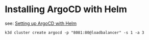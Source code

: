 # Installing ArgoCD with Helm

see: [Setting up ArgoCD with Helm](https://www.arthurkoziel.com/setting-up-argocd-with-helm/)



```shell
k3d cluster create argocd -p "8081:80@loadbalancer" -s 1 -a 3
```

